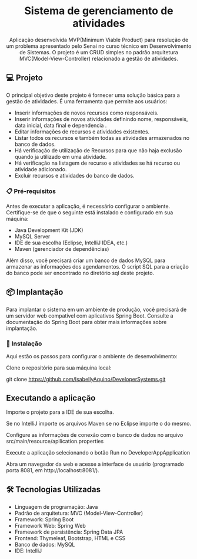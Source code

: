 <h1 align="center"> Sistema de gerenciamento de atividades </h1>

<p align="center">Aplicação desenvolvida MVP(Minimum Viable Product) para resolução de um problema apresentado pelo Senai no curso técnico em Desenvolvimento de Sistemas. O projeto é um CRUD simples no padrão arquitetura MVC(Model-View-Controller) relacionado a gestão de atividades.
 <br/>
</p>


## 💻 Projeto

O principal objetivo deste projeto é fornecer uma solução básica para a gestão de atividades. É uma ferramenta que permite aos usuários:

- Inserir informações de novos recursos como responsáveis.
- Inserir informações de novos atividades definindo nome, responsáveis, data inicial, data final e dependencia .
- Editar informações de recursos e atividades existentes.
- Listar todos os recursos e também todas as atividades armazenados no banco de dados.
- Há verificação de utilização de Recursos para que não haja exclusão quando ja utilizado em uma atividade.
- Há verificação na listagem de recurso e atividades se há recurso ou atividade adicionado.
- Excluir recursos e atividades do banco de dados.



### 📋 Pré-requisitos

Antes de executar a aplicação, é necessário configurar o ambiente. Certifique-se de que o seguinte está instalado e configurado em sua máquina:

- Java Development Kit (JDK)
- MySQL Server
- IDE de sua escolha (Eclipse, IntelliJ IDEA, etc.)
- Maven (gerenciador de dependências)

Além disso, você precisará criar um banco de dados MySQL para armazenar as informações dos agendamentos. O script SQL para a criação do banco pode ser encontrado no diretório sql deste projeto.

## 📦 Implantação

Para implantar o sistema em um ambiente de produção, você precisará de um servidor web compatível com aplicativos Spring Boot. Consulte a documentação do Spring Boot para obter mais informações sobre implantação.


### 🔧 Instalação

Aqui estão os passos para configurar o ambiente de desenvolvimento:

Clone o repositório para sua máquina local:

git clone https://github.com/IsabellyAquino/DeveloperSystems.git

## Executando a aplicação

Importe o projeto para a IDE de sua escolha.

Se no IntelliJ importe os arquivos Maven se no Eclipse importe o do mesmo.

Configure as informações de conexão com o banco de dados no arquivo src/main/resource/apllication.properties

Execute a aplicação selecionando o botão Run no DeveloperAppApplication 

Abra um navegador da web e acesse a interface de usuário (programado porta 8081, em http://localhost:8081/).


## 🛠️ Tecnologias Utilizadas

- Linguagem de programação: Java
- Padrão de arquitetura: MVC (Model-View-Controller)
- Framework: Spring Boot
- Framework Web: Spring Web
- Framework de persistência: Spring Data JPA
- Frontend: Thymeleaf, Bootstrap, HTML e CSS
- Banco de dados: MySQL
- IDE: IntelliJ


